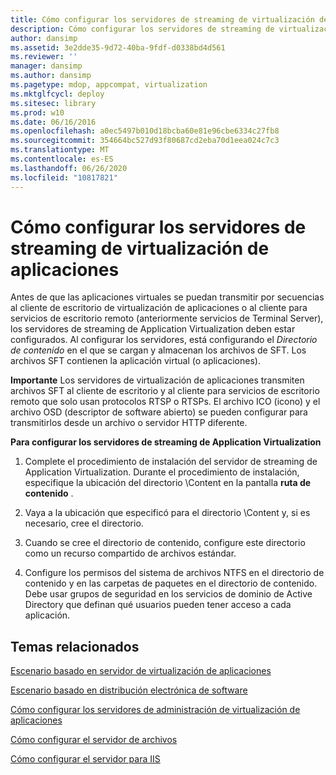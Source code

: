 ```yaml
---
title: Cómo configurar los servidores de streaming de virtualización de aplicaciones
description: Cómo configurar los servidores de streaming de virtualización de aplicaciones
author: dansimp
ms.assetid: 3e2dde35-9d72-40ba-9fdf-d0338bd4d561
ms.reviewer: ''
manager: dansimp
ms.author: dansimp
ms.pagetype: mdop, appcompat, virtualization
ms.mktglfcycl: deploy
ms.sitesec: library
ms.prod: w10
ms.date: 06/16/2016
ms.openlocfilehash: a0ec5497b010d18bcba60e81e96cbe6334c27fb8
ms.sourcegitcommit: 354664bc527d93f80687cd2eba70d1eea024c7c3
ms.translationtype: MT
ms.contentlocale: es-ES
ms.lasthandoff: 06/26/2020
ms.locfileid: "10817821"
---
```

# Cómo configurar los servidores de streaming de virtualización de aplicaciones


Antes de que las aplicaciones virtuales se puedan transmitir por secuencias al cliente de escritorio de virtualización de aplicaciones o al cliente para servicios de escritorio remoto (anteriormente servicios de Terminal Server), los servidores de streaming de Application Virtualization deben estar configurados. Al configurar los servidores, está configurando el *Directorio de contenido* en el que se cargan y almacenan los archivos de SFT. Los archivos SFT contienen la aplicación virtual (o aplicaciones).

**Importante**  Los servidores de virtualización de aplicaciones transmiten archivos SFT al cliente de escritorio y al cliente para servicios de escritorio remoto que solo usan protocolos RTSP o RTSPs. El archivo ICO (icono) y el archivo OSD (descriptor de software abierto) se pueden configurar para transmitirlos desde un archivo o servidor HTTP diferente.

 

**Para configurar los servidores de streaming de Application Virtualization**

1.  Complete el procedimiento de instalación del servidor de streaming de Application Virtualization. Durante el procedimiento de instalación, especifique la ubicación del directorio \\Content en la pantalla **ruta de contenido** .

2.  Vaya a la ubicación que especificó para el directorio \\Content y, si es necesario, cree el directorio.

3.  Cuando se cree el directorio de contenido, configure este directorio como un recurso compartido de archivos estándar.

4.  Configure los permisos del sistema de archivos NTFS en el directorio de contenido y en las carpetas de paquetes en el directorio de contenido. Debe usar grupos de seguridad en los servicios de dominio de Active Directory que definan qué usuarios pueden tener acceso a cada aplicación.

## Temas relacionados


[Escenario basado en servidor de virtualización de aplicaciones](application-virtualization-server-based-scenario.md)

[Escenario basado en distribución electrónica de software](electronic-software-distribution-based-scenario.md)

[Cómo configurar los servidores de administración de virtualización de aplicaciones](how-to-configure-the-application-virtualization-management-servers.md)

[Cómo configurar el servidor de archivos](how-to-configure-the-file-server.md)

[Cómo configurar el servidor para IIS](how-to-configure-the-server-for-iis.md)

 

 





